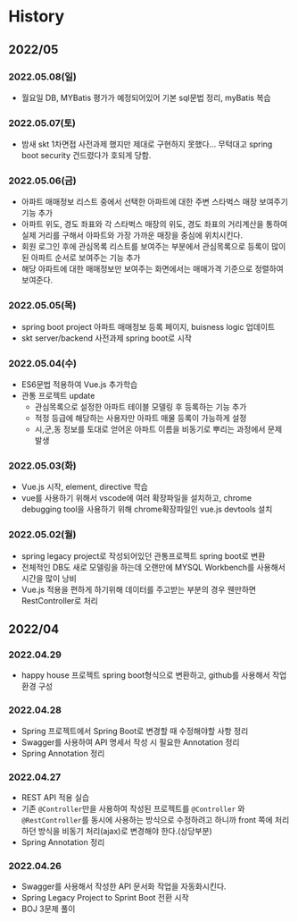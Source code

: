 # History

## 2022/05

### 2022.05.08(일)
- 월요일 DB, MYBatis 평가가 예정되어있어 기본 sql문법 정리, myBatis 복습

### 2022.05.07(토)
- 밤새 skt 1차면접 사전과제 했지만 제대로 구현하지 못했다... 무턱대고 spring boot security 건드렸다가 호되게 당함.

### 2022.05.06(금)
- 아파트 매매정보 리스트 중에서 선택한 아파트에 대한 주변 스타벅스 매장 보여주기 기능 추가
- 아파트 위도, 경도 좌표와 각 스타벅스 매장의 위도, 경도 좌표의 거리계산을 통하여 실제 거리를 구해서 아파트와 가장 가까운 매장을 중심에 위치시킨다.
- 회원 로그인 후에 관심목록 리스트를 보여주는 부분에서 관심목록으로 등록이 많이된 아파트 순서로 보여주는 기능 추가
- 해당 아파트에 대한 매매정보만 보여주는 화면에서는 매매가격 기준으로 정렬하여 보여준다.


### 2022.05.05(목)
- spring boot project 아파트 매매정보 등록 페이지, buisness logic 업데이트
- skt server/backend 사전과제  spring boot로 시작



### 2022.05.04(수)
- ES6문법 적용하여 Vue.js 추가학습
- 관통 프로젝트 update
  - 관심목록으로 설정한 아파트 테이블 모델링 후 등록하는 기능 추가
  - 적정 등급에 해당하는 사용자만 아파트 매물 등록이 가능하게 설정
  - 시,군,동 정보를 토대로 얻어온 아파트 이름을 비동기로 뿌리는 과정에서 문제 발생


### 2022.05.03(화)
- Vue.js 시작, element, directive 학습
- vue를 사용하기 위해서 vscode에 여러 확장파일을 설치하고, chrome debugging tool을 사용하기 위해 chrome확장파일인 vue.js devtools 설치



### 2022.05.02(월)

- spring legacy project로 작성되어있던 관통프로젝트 spring boot로 변환
- 전체적인 DB도 새로 모델링을 하는데 오랜만에 MYSQL Workbench를 사용해서 시간을 많이 낭비
- Vue.js 적용을 편하게 하기위해 데이터를 주고받는 부분의 경우 웬만하면 RestController로 처리


## 2022/04

### 2022.04.29

 - happy house 프로젝트 spring boot형식으로 변환하고, github를 사용해서 작업환경 구성


### 2022.04.28

- Spring 프로젝트에서 Spring Boot로 변경할 때 수정해야할 사항 정리
- Swagger를 사용하여 API 명세서 작성 시 필요한 Annotation 정리
- Spring Annotation 정리


### 2022.04.27

- REST API 적용 실습
- 기존 `@Controller`만을 사용하여 작성된 프로젝트를 `@Controller` 와 `@RestController`를 동시에 사용하는 방식으로 수정하려고 하니까 front 쪽에 처리하던 방식을 비동기 처리(ajax)로 변경해야 한다.(상당부분)
- Spring Annotation 정리


### 2022.04.26

- Swagger를 사용해서 작성한 API 문서화 작업을 자동화시킨다.
- Spring Legacy Project to Sprint Boot 전환 시작
- BOJ 3문제 풀이

